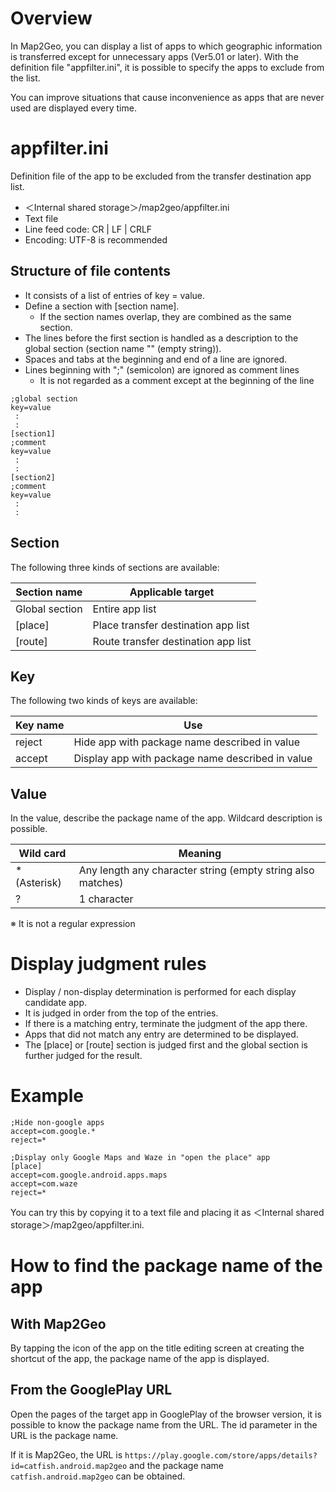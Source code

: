 # Overview
In Map2Geo, you can display a list of apps to which geographic information is transferred except for unnecessary apps (Ver5.01 or later).
With the definition file "appfilter.ini", it is possible to specify the apps to exclude from the list.

You can improve situations that cause inconvenience as apps that are never used are displayed every time.

# appfilter.ini
Definition file of the app to be excluded from the transfer destination app list.
* ＜Internal shared storage＞/map2geo/appfilter.ini
* Text file
* Line feed code: CR | LF | CRLF
* Encoding: UTF-8 is recommended

## Structure of file contents
* It consists of a list of entries of key = value.
* Define a section with [section name].
    * If the section names overlap, they are combined as the same section.
* The lines before the first section is handled as a description to the global section (section name "" (empty string)).
* Spaces and tabs at the beginning and end of a line are ignored.
* Lines beginning with ";" (semicolon) are ignored as comment lines
    * It is not regarded as a comment except at the beginning of the line

```
;global section
key=value
 :
 :
[section1]
;comment
key=value
 :
 :
[section2]
;comment
key=value
 :
 :
```
## Section
The following three kinds of sections are available:

| Section name | Applicable target |
| ---- | ---- |
| Global section | Entire app list |
| [place] | Place transfer destination app list |
| [route] | Route transfer destination app list |

## Key
The following two kinds of keys are available:

| Key name | Use |
| ---- | ---- |
| reject | Hide app with package name described in value |
| accept | Display app with package name described in value |

## Value
In the value, describe the package name of the app.
Wildcard description is possible.

| Wild card | Meaning |
| ---- | ---- |
| * (Asterisk) | Any length any character string (empty string also matches) |
|? | 1 character |
※ It is not a regular expression

# Display judgment rules
* Display / non-display determination is performed for each display candidate app.
* It is judged in order from the top of the entries.
* If there is a matching entry, terminate the judgment of the app there.
* Apps that did not match any entry are determined to be displayed.
* The [place] or [route] section is judged first and the global section is further judged for the result.

# Example
```
;Hide non-google apps
accept=com.google.*
reject=*
```

```
;Display only Google Maps and Waze in "open the place" app
[place]
accept=com.google.android.apps.maps
accept=com.waze
reject=*
```

You can try this by copying it to a text file and placing it as ＜Internal shared storage＞/map2geo/appfilter.ini.

# How to find the package name of the app
## With Map2Geo
By tapping the icon of the app on the title editing screen at creating the shortcut of the app, the package name of the app is displayed.

## From the GooglePlay URL
Open the pages of the target app in GooglePlay of the browser version, it is possible to know the package name from the URL.
The id parameter in the URL is the package name.

If it is Map2Geo, the URL is
`https://play.google.com/store/apps/details?id=catfish.android.map2geo`
and the package name
`catfish.android.map2geo`
can be obtained.